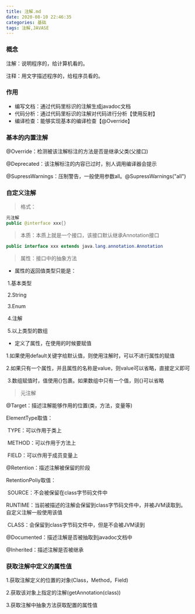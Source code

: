 ```yaml
---
title: 注解.md
date: 2020-08-10 22:46:35
categories: 基础
tags: 注解,JAVASE
---
```


### 概念

注解：说明程序的，给计算机看的。

注释：用文字描述程序的，给程序员看的。

### 作用

* 编写文档：通过代码里标识的注解生成javadoc文档
* 代码分析：通过代码里标识的注解对代码进行分析【使用反射】
* 编译检查：能够实现基本的编译检查【@Override】

### 基本的内置注解

@Override：检测被该注解标注的方法是否是继承父类(父接口)

@Deprecated：该注解标注的内容已过时，别人调用编译器会提示

@SupressWarnings：压制警告，一般使用参数all。@SupressWarnings("all")

### 自定义注解

> 格式：

```java
元注解
public @interface xxx{}
```

> 本质：本质上就是一个接口，该接口默认继承Annotation接口

```java
public interface xxx extends java.lang.annotation.Annotation
```

> 属性：接口中的抽象方法

* 属性的返回值类型只能是：

​		1.基本类型

​		2.String

​		3.Enum

​		4.注解

​		5.以上类型的数组

* 定义了属性，在使用的时候要赋值

​		1.如果使用default关键字给默认值，则使用注解时，可以不进行属性的赋值

​		2.如果只有一个属性，并且属性的名称是value，则value可以省略，直接定义即可

​		3.数组赋值时，值使用{}包裹。如果数组中只有一个值，则{}可以省略

> 元注解

@Target：描述注解能够作用的位置(类，方法，变量等)

ElementType取值：

​	TYPE：可以作用于类上

​	METHOD：可以作用于方法上

​	FIELD：可以作用于成员变量上

@Retention：描述注解被保留的阶段

RetentionPoliy取值：

​	SOURCE：不会被保留在class字节码文件中

​	RUNTIME：当前被描述的注解会保留到class字节码文件中，并被JVM读取到。自定义注解一般使用该值

​	CLASS：会保留到class字节码文件中，但是不会被JVM读到

@Documented：描述注解是否被抽取到javadoc文档中

@Inherited：描述注解是否被继承

### 获取注解中定义的属性值

1.获取注解定义的位置的对象(Class，Method，Field)

2.获取该对象上指定的注解(getAnnotation(class))

3.获取注解中抽象方法获取配置的属性值